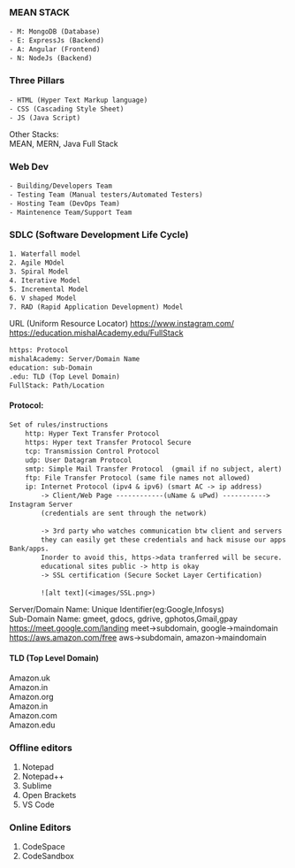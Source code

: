
### MEAN STACK
    - M: MongoDB (Database)
    - E: ExpressJs (Backend)
    - A: Angular (Frontend)
    - N: NodeJs (Backend)

### Three Pillars
    - HTML (Hyper Text Markup language)
    - CSS (Cascading Style Sheet)
    - JS (Java Script)
Other Stacks:  
MEAN, MERN, Java Full Stack

### Web Dev
    - Building/Developers Team
    - Testing Team (Manual testers/Automated Testers)
    - Hosting Team (DevOps Team)
    - Maintenence Team/Support Team

### SDLC (Software Development Life Cycle)
    1. Waterfall model
    2. Agile MOdel
    3. Spiral Model
    4. Iterative Model
    5. Incremental Model
    6. V shaped Model
    7. RAD (Rapid Application Development) Model

URL (Uniform Resource Locator)
    https://www.instagram.com/
    https://education.mishalAcademy.edu/FullStack  

    https: Protocol  
    mishalAcademy: Server/Domain Name  
    education: sub-Domain  
    .edu: TLD (Top Level Domain)  
    FullStack: Path/Location  

#### Protocol:  
    Set of rules/instructions  
        http: Hyper Text Transfer Protocol  
        https: Hyper text Transfer Protocol Secure    
        tcp: Transmission Control Protocol  
        udp: User Datagram Protocol  
        smtp: Simple Mail Transfer Protocol  (gmail if no subject, alert)  
        ftp: File Transfer Protocol (same file names not allowed)  
        ip: Internet Protocol (ipv4 & ipv6) (smart AC -> ip address)
            -> Client/Web Page ------------(uName & uPwd) -----------> Instagram Server  
            (credentials are sent through the network)  
            
            -> 3rd party who watches communication btw client and servers  
            they can easily get these credentials and hack misuse our apps Bank/apps.  
            Inorder to avoid this, https->data tranferred will be secure.  
            educational sites public -> http is okay  
            -> SSL certification (Secure Socket Layer Certification)  

            ![alt text](<images/SSL.png>)

Server/Domain Name: Unique Identifier(eg:Google,Infosys)  
Sub-Domain Name: gmeet, gdocs, gdrive, gphotos,Gmail,gpay    
 https://meet.google.com/landing  meet->subdomain, google->maindomain    
 https://aws.amazon.com/free aws->subdomain, amazon->maindomain  

#### TLD (Top Level Domain)  
Amazon.uk  
Amazon.in  
Amazon.org  
Amazon.in  
Amazon.com  
Amazon.edu  


### Offline editors
1. Notepad
2. Notepad++
3. Sublime
4. Open Brackets
5. VS Code

### Online Editors
1. CodeSpace
2. CodeSandbox




